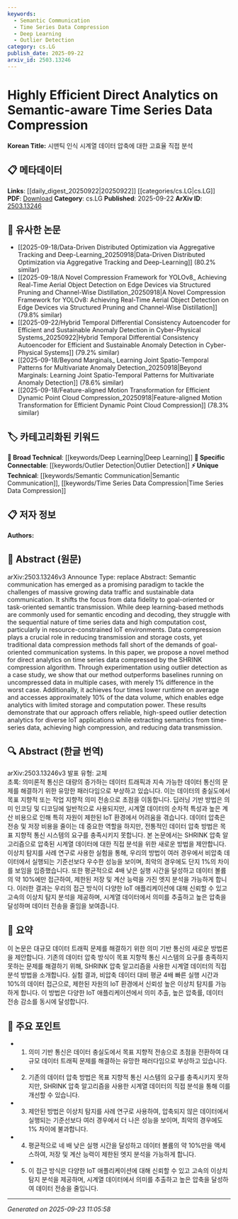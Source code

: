 ```yaml
---
keywords:
  - Semantic Communication
  - Time Series Data Compression
  - Deep Learning
  - Outlier Detection
category: cs.LG
publish_date: 2025-09-22
arxiv_id: 2503.13246
---
```


<!-- KEYWORD_LINKING_METADATA:
{
  "processed_timestamp": "2025-09-23T11:05:58.655358",
  "vocabulary_version": "1.0",
  "selected_keywords": [
    "Semantic Communication",
    "Time Series Data Compression",
    "Deep Learning",
    "Outlier Detection"
  ],
  "rejected_keywords": [],
  "similarity_scores": {
    "Semantic Communication": 0.78,
    "Time Series Data Compression": 0.72,
    "Deep Learning": 0.85,
    "Outlier Detection": 0.8
  },
  "extraction_method": "AI_prompt_based",
  "budget_applied": true,
  "candidates_json": {
    "candidates": [
      {
        "surface": "Semantic Communication",
        "canonical": "Semantic Communication",
        "aliases": [
          "Goal-Oriented Communication",
          "Task-Oriented Communication"
        ],
        "category": "unique_technical",
        "rationale": "Semantic communication is a novel paradigm that shifts focus from data fidelity to meaning, crucial for linking with semantic-aware technologies.",
        "novelty_score": 0.75,
        "connectivity_score": 0.65,
        "specificity_score": 0.8,
        "link_intent_score": 0.78
      },
      {
        "surface": "Time Series Data Compression",
        "canonical": "Time Series Data Compression",
        "aliases": [
          "Time Series Compression"
        ],
        "category": "unique_technical",
        "rationale": "Time series data compression is a specialized technique relevant for efficient data handling in IoT, enhancing connectivity with data processing methods.",
        "novelty_score": 0.7,
        "connectivity_score": 0.68,
        "specificity_score": 0.77,
        "link_intent_score": 0.72
      },
      {
        "surface": "Deep Learning",
        "canonical": "Deep Learning",
        "aliases": [
          "DL"
        ],
        "category": "broad_technical",
        "rationale": "Deep learning is foundational for semantic encoding and decoding, linking with various AI methodologies.",
        "novelty_score": 0.4,
        "connectivity_score": 0.9,
        "specificity_score": 0.6,
        "link_intent_score": 0.85
      },
      {
        "surface": "Outlier Detection",
        "canonical": "Outlier Detection",
        "aliases": [
          "Anomaly Detection"
        ],
        "category": "specific_connectable",
        "rationale": "Outlier detection is a key application for analytics on compressed data, facilitating connections with anomaly detection techniques.",
        "novelty_score": 0.65,
        "connectivity_score": 0.75,
        "specificity_score": 0.78,
        "link_intent_score": 0.8
      }
    ],
    "ban_list_suggestions": [
      "Data Compression",
      "IoT Environments"
    ]
  },
  "decisions": [
    {
      "candidate_surface": "Semantic Communication",
      "resolved_canonical": "Semantic Communication",
      "decision": "linked",
      "scores": {
        "novelty": 0.75,
        "connectivity": 0.65,
        "specificity": 0.8,
        "link_intent": 0.78
      }
    },
    {
      "candidate_surface": "Time Series Data Compression",
      "resolved_canonical": "Time Series Data Compression",
      "decision": "linked",
      "scores": {
        "novelty": 0.7,
        "connectivity": 0.68,
        "specificity": 0.77,
        "link_intent": 0.72
      }
    },
    {
      "candidate_surface": "Deep Learning",
      "resolved_canonical": "Deep Learning",
      "decision": "linked",
      "scores": {
        "novelty": 0.4,
        "connectivity": 0.9,
        "specificity": 0.6,
        "link_intent": 0.85
      }
    },
    {
      "candidate_surface": "Outlier Detection",
      "resolved_canonical": "Outlier Detection",
      "decision": "linked",
      "scores": {
        "novelty": 0.65,
        "connectivity": 0.75,
        "specificity": 0.78,
        "link_intent": 0.8
      }
    }
  ]
}
-->

# Highly Efficient Direct Analytics on Semantic-aware Time Series Data Compression

**Korean Title:** 시맨틱 인식 시계열 데이터 압축에 대한 고효율 직접 분석

## 📋 메타데이터

**Links**: [[daily_digest_20250922|20250922]] [[categories/cs.LG|cs.LG]]
**PDF**: [Download](https://arxiv.org/pdf/2503.13246.pdf)
**Category**: cs.LG
**Published**: 2025-09-22
**ArXiv ID**: [2503.13246](https://arxiv.org/abs/2503.13246)

## 🔗 유사한 논문
- [[2025-09-18/Data-Driven Distributed Optimization via Aggregative Tracking and Deep-Learning_20250918|Data-Driven Distributed Optimization via Aggregative Tracking and Deep-Learning]] (80.2% similar)
- [[2025-09-18/A Novel Compression Framework for YOLOv8_ Achieving Real-Time Aerial Object Detection on Edge Devices via Structured Pruning and Channel-Wise Distillation_20250918|A Novel Compression Framework for YOLOv8: Achieving Real-Time Aerial Object Detection on Edge Devices via Structured Pruning and Channel-Wise Distillation]] (79.8% similar)
- [[2025-09-22/Hybrid Temporal Differential Consistency Autoencoder for Efficient and Sustainable Anomaly Detection in Cyber-Physical Systems_20250922|Hybrid Temporal Differential Consistency Autoencoder for Efficient and Sustainable Anomaly Detection in Cyber-Physical Systems]] (79.2% similar)
- [[2025-09-18/Beyond Marginals_ Learning Joint Spatio-Temporal Patterns for Multivariate Anomaly Detection_20250918|Beyond Marginals: Learning Joint Spatio-Temporal Patterns for Multivariate Anomaly Detection]] (78.6% similar)
- [[2025-09-18/Feature-aligned Motion Transformation for Efficient Dynamic Point Cloud Compression_20250918|Feature-aligned Motion Transformation for Efficient Dynamic Point Cloud Compression]] (78.3% similar)

## 🏷️ 카테고리화된 키워드
**🧠 Broad Technical**: [[keywords/Deep Learning|Deep Learning]]
**🔗 Specific Connectable**: [[keywords/Outlier Detection|Outlier Detection]]
**⚡ Unique Technical**: [[keywords/Semantic Communication|Semantic Communication]], [[keywords/Time Series Data Compression|Time Series Data Compression]]

## 📋 저자 정보

**Authors:** 

## 📄 Abstract (원문)

arXiv:2503.13246v3 Announce Type: replace 
Abstract: Semantic communication has emerged as a promising paradigm to tackle the challenges of massive growing data traffic and sustainable data communication. It shifts the focus from data fidelity to goal-oriented or task-oriented semantic transmission. While deep learning-based methods are commonly used for semantic encoding and decoding, they struggle with the sequential nature of time series data and high computation cost, particularly in resource-constrained IoT environments. Data compression plays a crucial role in reducing transmission and storage costs, yet traditional data compression methods fall short of the demands of goal-oriented communication systems. In this paper, we propose a novel method for direct analytics on time series data compressed by the SHRINK compression algorithm. Through experimentation using outlier detection as a case study, we show that our method outperforms baselines running on uncompressed data in multiple cases, with merely 1% difference in the worst case. Additionally, it achieves four times lower runtime on average and accesses approximately 10% of the data volume, which enables edge analytics with limited storage and computation power. These results demonstrate that our approach offers reliable, high-speed outlier detection analytics for diverse IoT applications while extracting semantics from time-series data, achieving high compression, and reducing data transmission.

## 🔍 Abstract (한글 번역)

arXiv:2503.13246v3 발표 유형: 교체  
초록: 의미론적 통신은 대량의 증가하는 데이터 트래픽과 지속 가능한 데이터 통신의 문제를 해결하기 위한 유망한 패러다임으로 부상하고 있습니다. 이는 데이터의 충실도에서 목표 지향적 또는 작업 지향적 의미 전송으로 초점을 이동합니다. 딥러닝 기반 방법은 의미 인코딩 및 디코딩에 일반적으로 사용되지만, 시계열 데이터의 순차적 특성과 높은 계산 비용으로 인해 특히 자원이 제한된 IoT 환경에서 어려움을 겪습니다. 데이터 압축은 전송 및 저장 비용을 줄이는 데 중요한 역할을 하지만, 전통적인 데이터 압축 방법은 목표 지향적 통신 시스템의 요구를 충족시키지 못합니다. 본 논문에서는 SHRINK 압축 알고리즘으로 압축된 시계열 데이터에 대한 직접 분석을 위한 새로운 방법을 제안합니다. 이상치 탐지를 사례 연구로 사용한 실험을 통해, 우리의 방법이 여러 경우에서 비압축 데이터에서 실행되는 기준선보다 우수한 성능을 보이며, 최악의 경우에도 단지 1%의 차이를 보임을 입증했습니다. 또한 평균적으로 4배 낮은 실행 시간을 달성하고 데이터 볼륨의 약 10%에만 접근하여, 제한된 저장 및 계산 능력을 가진 엣지 분석을 가능하게 합니다. 이러한 결과는 우리의 접근 방식이 다양한 IoT 애플리케이션에 대해 신뢰할 수 있고 고속의 이상치 탐지 분석을 제공하며, 시계열 데이터에서 의미를 추출하고 높은 압축을 달성하며 데이터 전송을 줄임을 보여줍니다.

## 📝 요약

이 논문은 대규모 데이터 트래픽 문제를 해결하기 위한 의미 기반 통신의 새로운 방법론을 제안합니다. 기존의 데이터 압축 방식이 목표 지향적 통신 시스템의 요구를 충족하지 못하는 문제를 해결하기 위해, SHRINK 압축 알고리즘을 사용한 시계열 데이터의 직접 분석 방법을 소개합니다. 실험 결과, 비압축 데이터 대비 평균 4배 빠른 실행 시간과 10%의 데이터 접근으로, 제한된 자원의 IoT 환경에서 신뢰성 높은 이상치 탐지를 가능하게 합니다. 이 방법은 다양한 IoT 애플리케이션에서 의미 추출, 높은 압축률, 데이터 전송 감소를 동시에 달성합니다.

## 🎯 주요 포인트

- 1. 의미 기반 통신은 데이터 충실도에서 목표 지향적 전송으로 초점을 전환하여 대규모 데이터 트래픽 문제를 해결하는 유망한 패러다임으로 부상하고 있습니다.
- 2. 기존의 데이터 압축 방법은 목표 지향적 통신 시스템의 요구를 충족시키지 못하지만, SHRINK 압축 알고리즘을 사용한 시계열 데이터의 직접 분석을 통해 이를 개선할 수 있습니다.
- 3. 제안된 방법은 이상치 탐지를 사례 연구로 사용하여, 압축되지 않은 데이터에서 실행되는 기준선보다 여러 경우에서 더 나은 성능을 보이며, 최악의 경우에도 1% 차이에 불과합니다.
- 4. 평균적으로 네 배 낮은 실행 시간을 달성하고 데이터 볼륨의 약 10%만을 액세스하여, 저장 및 계산 능력이 제한된 엣지 분석을 가능하게 합니다.
- 5. 이 접근 방식은 다양한 IoT 애플리케이션에 대해 신뢰할 수 있고 고속의 이상치 탐지 분석을 제공하며, 시계열 데이터에서 의미를 추출하고 높은 압축을 달성하여 데이터 전송을 줄입니다.


---

*Generated on 2025-09-23 11:05:58*